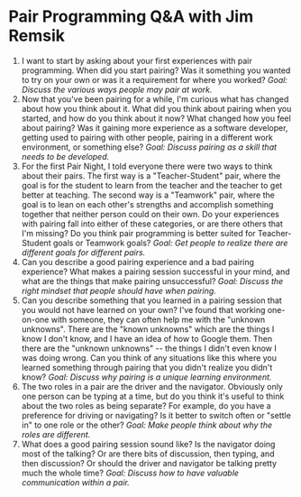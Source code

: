 # Pair Programming Q&A with Jim Remsik

1. I want to start by asking about your first experiences with pair
programming. When did you start pairing? Was it something you wanted to try on
your own or was it a requirement for where you worked? _Goal: Discuss the various ways people may pair at work._
1. Now that you've been pairing for a while, I'm curious what has changed about how you think about it. What did you think about pairing when you started, and how do you think about it now? What changed how you feel about pairing? Was it gaining more experience as a software developer, getting used to pairing with other people, pairing in a different work environment, or something else? _Goal: Discuss pairing as a skill that needs to be developed._
1. For the first Pair Night, I told everyone there were two ways to think about their pairs. The first way is a "Teacher-Student" pair, where the goal is for the student to learn from the teacher and the teacher to get better at teaching. The second way is a "Teamwork" pair, where the goal is to lean on each other's strengths and accomplish something together that neither person could on their own. Do your experiences with pairing fall into either of these categories, or are there others that I'm missing? Do you think pair programming is better suited for Teacher-Student goals or Teamwork goals? _Goal: Get people to realize there are different goals for different pairs._
1. Can you describe a good pairing experience and a bad pairing experience? What makes a pairing session successful in your mind, and what are the things that make pairing unsuccessful? _Goal: Discuss the right mindset that people should have when pairing._
1. Can you describe something that you learned in a pairing session that you would not have learned on your own? I've found that working one-on-one with someone, they can often help me with the "unknown unknowns". There are the "known unknowns" which are the things I know I don't know, and I have an idea of how to Google them. Then there are the "unknown unknowns" -- the things I didn't even know I was doing wrong. Can you think of any situations like this where you learned something through pairing that you didn't realize you didn't know? _Goal: Discuss why pairing is a unique learning environment._
1. The two roles in a pair are the driver and the navigator. Obviously only one person can be typing at a time, but do you think it's useful to think about the two roles as being separate? For example, do you have a preference for driving or navigating? Is it better to switch often or "settle in" to one role or the other? _Goal: Make people think about why the roles are different._
1. What does a good pairing session sound like? Is the navigator doing most of the talking? Or are there bits of discussion, then typing, and then discussion? Or should the driver and navigator be talking pretty much the whole time? _Goal: Discuss how to have valuable communication within a pair._
